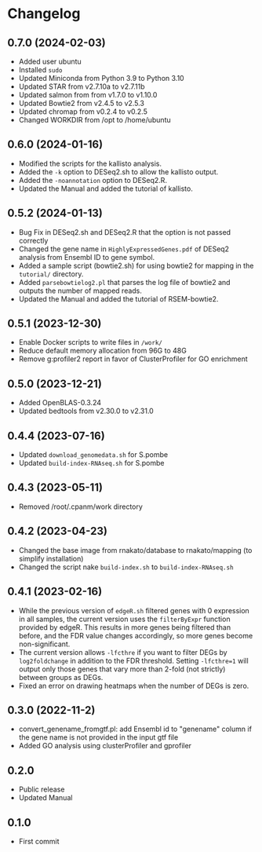 # Changelog

## 0.7.0 (2024-02-03)
- Added user ubuntu
- Installed `sudo`
- Updated Miniconda from Python 3.9 to Python 3.10
- Updated STAR from v2.7.10a to v2.7.11b
- Updated salmon from from v1.7.0 to v1.10.0
- Updated Bowtie2 from v2.4.5 to v2.5.3
- Updated chromap from v0.2.4 to v0.2.5
- Changed WORKDIR from /opt to /home/ubuntu

## 0.6.0 (2024-01-16)
- Modified the scripts for the kallisto analysis.
- Added the `-k` option to DESeq2.sh to allow the kallisto output.
- Added the `-noannotation` option to DESeq2.R.
- Updated the Manual and added the tutorial of kallisto.

## 0.5.2 (2024-01-13)
- Bug Fix in DESeq2.sh and DESeq2.R that the option is not passed correctly
- Changed the gene name in `HighlyExpressedGenes.pdf` of DESeq2 analysis from Ensembl ID to gene symbol.
- Added a sample script (bowtie2.sh) for using bowtie2 for mapping in the `tutorial/` directory.
- Added `parsebowtielog2.pl` that parses the log file of bowtie2 and outputs the number of mapped reads.
- Updated the Manual and added the tutorial of RSEM-bowtie2.

## 0.5.1 (2023-12-30)
- Enable Docker scripts to write files in `/work/`
- Reduce default memory allocation from 96G to 48G
- Remove g:profiler2 report in favor of ClusterProfiler for GO enrichment

## 0.5.0 (2023-12-21)
- Added OpenBLAS-0.3.24
- Updated bedtools from v2.30.0 to v2.31.0

## 0.4.4 (2023-07-16)
- Updated `download_genomedata.sh` for S.pombe
- Updated `build-index-RNAseq.sh` for S.pombe

## 0.4.3 (2023-05-11)
- Removed /root/.cpanm/work directory

## 0.4.2 (2023-04-23)
- Changed the base image from rnakato/database to rnakato/mapping (to simplify installation)
- Changed the script nake ``build-index.sh`` to ``build-index-RNAseq.sh``

## 0.4.1 (2023-02-16)
- While the previous version of ``edgeR.sh`` filtered genes with 0 expression in all samples, the current version uses the ``filterByExpr`` function provided by edgeR. This results in more genes being filtered than before, and the FDR value changes accordingly, so more genes become non-significant.
- The current version allows ``-lfcthre`` if you want to filter DEGs by ``log2foldchange`` in addition to the FDR threshold. Setting ``-lfcthre=1`` will output only those genes that vary more than 2-fold (not strictly) between groups as DEGs.
- Fixed an error on drawing heatmaps when the number of DEGs is zero.

## 0.3.0 (2022-11-2)
- convert_genename_fromgtf.pl: add Ensembl id to "genename" column if the gene name is not provided in the input gtf file
- Added GO analysis using clusterProfiler and gprofiler

## 0.2.0
- Public release
- Updated Manual

## 0.1.0
- First commit
